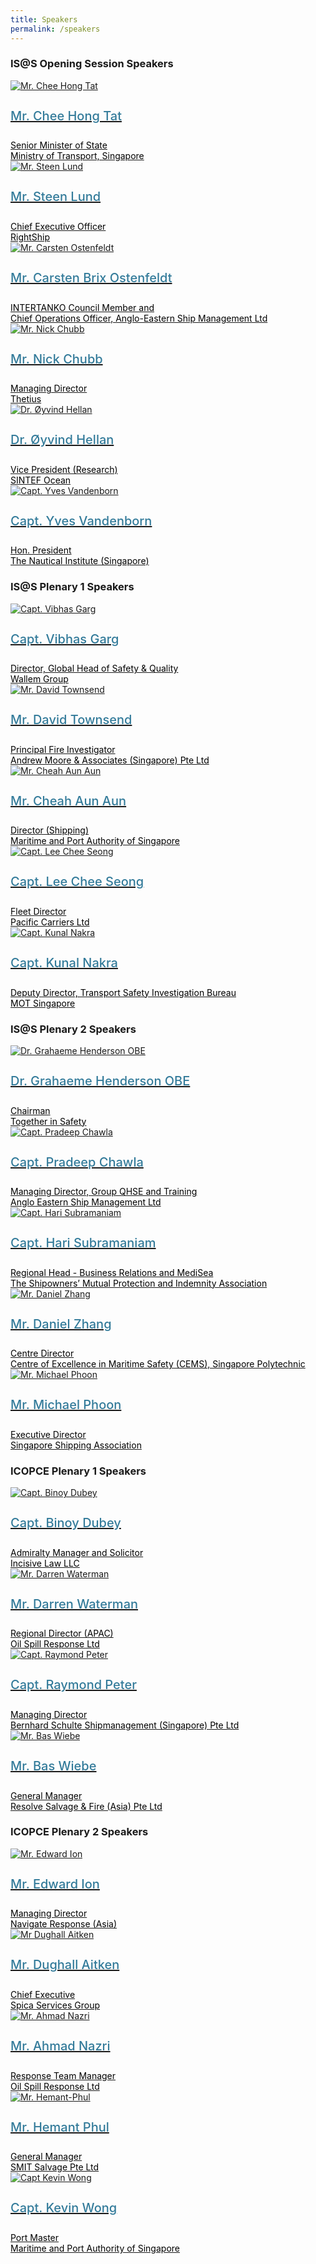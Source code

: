 ```yaml
---
title: Speakers
permalink: /speakers
---
```

<div>
  <h3>IS@S Opening Session Speakers</h3>
</div>
<section class="bp-section font">
  <div class="bp-container is-fluid has-text-centered"> 
    <div class="row">
      <div class="col is-4">
        <a href="/mr-chee-hong-tat">
          <div class="speaker-image-wrapper">
            <img class="speaker-image img-fluid mb-3" alt="Mr. Chee Hong Tat" src="images/speakers/CheeHongTat.png">
          </div>
          <h4 class="speaker-name text-ellipsis">Mr. Chee Hong Tat</h4>
          <div class="speaker-position text-ellipsis">Senior Minister of State</div>
          <div class="speaker-company text-ellipsis">Ministry of Transport, Singapore</div>
        </a>
      </div>
      <div class="col is-4">
        <a href="/mr-steen-lund">
          <div class="speaker-image-wrapper">
            <img class="speaker-image img-fluid mb-3" alt="Mr. Steen Lund" src="images/speakers/Steen-Lund.png">
          </div>
          <h4 class="speaker-name text-ellipsis">Mr. Steen Lund</h4>
          <div class="speaker-position text-ellipsis">Chief Executive Officer</div>
          <div class="speaker-company text-ellipsis">RightShip</div>
        </a>
      </div>
      <div class="col is-4">
        <a href="/mr-carsten-ostenfeldt">
          <div class="speaker-image-wrapper">
            <img class="speaker-image img-fluid mb-3" alt="Mr. Carsten Ostenfeldt" src="images/speakers/Carsten-Ostenfeldt.png">
          </div>
          <h4 class="speaker-name text-ellipsis">Mr. Carsten Brix Ostenfeldt</h4>
          <div class="speaker-position text-ellipsis">INTERTANKO Council Member and </div>
          <div class="speaker-company text-ellipsis">Chief Operations Officer, Anglo-Eastern Ship Management Ltd</div>
        </a>
      </div>
    </div>
    <div class="row">
      <div class="col is-4">
        <a href="/mr-nick-chubb">
          <div class="speaker-image-wrapper">
            <img class="speaker-image img-fluid mb-3" alt="Mr. Nick Chubb" src="images/speakers/Nick-Chubb.png">
          </div>
          <h4 class="speaker-name text-ellipsis">Mr. Nick Chubb</h4>
          <div class="speaker-position text-ellipsis">Managing Director</div>
          <div class="speaker-company text-ellipsis">Thetius</div>
        </a>
      </div>
      <div class="col is-4">
        <a href="/dr-oyvind-hellan">
          <div class="speaker-image-wrapper">
            <img class="speaker-image img-fluid mb-3" alt="Dr. Øyvind Hellan" src="images/speakers/Oyvind-Hellan.png">
          </div>
          <h4 class="speaker-name text-ellipsis">Dr. Øyvind Hellan</h4>
          <div class="speaker-position text-ellipsis">Vice President (Research)</div>
          <div class="speaker-company text-ellipsis">SINTEF Ocean</div></a>
      </div>
      <div class="col is-4">
        <a href="/capt-yves-vandenborn">
          <div class="speaker-image-wrapper">
            <img class="speaker-image img-fluid mb-3" alt="Capt. Yves Vandenborn" src="images/speakers/YvesVandenborn.png">
          </div>
          <h4 class="speaker-name text-ellipsis">Capt. Yves Vandenborn</h4>
          <div class="speaker-position text-ellipsis">Hon. President</div>
          <div class="speaker-company text-ellipsis">The Nautical Institute (Singapore)</div>
        </a>
      </div> 
    </div>
  </div>
</section>
<div>
  <h3>IS@S Plenary 1 Speakers</h3>
</div>
<section class="bp-section font">
  <div class="bp-container is-fluid has-text-centered"> 
    <div class="row">
      <div class="col is-4">
        <a href="/capt-vibhas-garg">
          <div class="speaker-image-wrapper">
            <img class="speaker-image img-fluid mb-3" alt="Capt. Vibhas Garg" src="images/speakers/Vibhas-Garg.png">
          </div>
          <h4 class="speaker-name text-ellipsis">Capt. Vibhas Garg</h4>
          <div class="speaker-position text-ellipsis">Director, Global Head of Safety &amp; Quality</div>
          <div class="speaker-company text-ellipsis">Wallem Group</div>
        </a>
      </div>
      <div class="col is-4">
        <a href="/mr-david-townsend">
          <div class="speaker-image-wrapper">
            <img class="speaker-image img-fluid mb-3" alt="Mr. David Townsend" src="images/speakers/David-Townsend.png">
          </div>
          <h4 class="speaker-name text-ellipsis">Mr. David Townsend</h4>
          <div class="speaker-position text-ellipsis">Principal Fire Investigator</div>
          <div class="speaker-company text-ellipsis">Andrew Moore &amp; Associates (Singapore) Pte Ltd</div>
        </a>
      </div>
      <div class="col is-4">
        <a href="/mr-cheah-aun-aun">
          <div class="speaker-image-wrapper">
            <img class="speaker-image img-fluid mb-3" alt="Mr. Cheah Aun Aun" src="images/speakers/Cheah-Aun-Aun.png">
          </div>
          <h4 class="speaker-name text-ellipsis">Mr. Cheah Aun Aun</h4>
          <div class="speaker-position text-ellipsis">Director (Shipping)</div>
          <div class="speaker-company text-ellipsis">Maritime and Port Authority of Singapore</div>
        </a>
      </div>
    </div>
    <div class="row">
      <div class="col is-4">
        <a href="/capt-lee-chee-seong">
          <div class="speaker-image-wrapper">
            <img class="speaker-image img-fluid mb-3" alt="Capt. Lee Chee Seong" src="images/speakers/Lee-Chee-Seong.png">
          </div>
          <h4 class="speaker-name text-ellipsis">Capt. Lee Chee Seong</h4>
          <div class="speaker-position text-ellipsis">Fleet Director</div>
          <div class="speaker-company text-ellipsis">Pacific Carriers Ltd</div>
        </a>
      </div>
      <div class="col is-4">
        <a href="/capt-kunal-nakra">
          <div class="speaker-image-wrapper">
            <img class="speaker-image img-fluid mb-3" alt="Capt. Kunal Nakra" src="images/speakers/Kunal-Nakra.png">
          </div>
          <h4 class="speaker-name text-ellipsis">Capt. Kunal Nakra</h4>
          <div class="speaker-position text-ellipsis">Deputy Director, Transport Safety Investigation Bureau</div>
          <div class="speaker-company text-ellipsis">MOT Singapore</div>
        </a>
      </div>
    </div>
  </div>
</section>
<div>
  <h3>IS@S Plenary 2 Speakers</h3>
</div>
<section class="bp-section font">
  <div class="bp-container is-fluid has-text-centered"> 
    <div class="row">
      <div class="col is-4">
        <a href="/dr-grahaeme-henderson">
          <div class="speaker-image-wrapper">
            <img class="speaker-image img-fluid mb-3" alt="Dr. Grahaeme Henderson OBE" src="images/speakers/Grahaeme-Henderson.png">
          </div>
          <h4 class="speaker-name text-ellipsis">Dr. Grahaeme Henderson OBE</h4>
          <div class="speaker-position text-ellipsis">Chairman</div>
          <div class="speaker-company text-ellipsis">Together in Safety</div>
        </a>
      </div>
      <div class="col is-4">
        <a href="/capt-pradeep-chawla">
          <div class="speaker-image-wrapper">
            <img class="speaker-image img-fluid mb-3" alt="Capt. Pradeep Chawla" src="images/speakers/Pradeep-Chawla.png">
          </div>
          <h4 class="speaker-name text-ellipsis">Capt. Pradeep Chawla</h4>
          <div class="speaker-position text-ellipsis">Managing Director, Group QHSE and Training</div>
          <div class="speaker-company text-ellipsis">Anglo Eastern Ship Management Ltd</div>
        </a>
      </div>
      <div class="col is-4">
        <a href="/capt-hari-subramaniam">
          <div class="speaker-image-wrapper">
            <img class="speaker-image img-fluid mb-3" alt="Capt. Hari Subramaniam" src="images/speakers/Hari-Subramaniam.png">
          </div>
          <h4 class="speaker-name text-ellipsis">Capt. Hari Subramaniam</h4>
          <div class="speaker-position text-ellipsis">Regional Head - Business Relations and MediSea</div>
          <div class="speaker-company text-ellipsis">The Shipowners’ Mutual Protection and Indemnity Association</div>
        </a>
      </div>
    </div>
    <div class="row">
      <div class="col is-4">
        <a href="/mr-daniel-zhang">
          <div class="speaker-image-wrapper">
            <img class="speaker-image img-fluid mb-3" alt="Mr. Daniel Zhang" src="images/speakers/Daniel-Zhang.png">
          </div>
          <h4 class="speaker-name text-ellipsis">Mr. Daniel Zhang</h4>
          <div class="speaker-position text-ellipsis">Centre Director</div>
          <div class="speaker-company text-ellipsis">Centre of Excellence in Maritime Safety (CEMS), Singapore Polytechnic</div>
        </a>
      </div>
      <div class="col is-4">
        <a href="/mr-michael-phoon">
          <div class="speaker-image-wrapper">
            <img class="speaker-image img-fluid mb-3" alt="Mr. Michael Phoon" src="images/speakers/Michael-Phoon.png">
          </div>
          <h4 class="speaker-name text-ellipsis">Mr. Michael Phoon</h4>
          <div class="speaker-position text-ellipsis">Executive Director</div>
          <div class="speaker-company text-ellipsis">Singapore Shipping Association</div>
        </a>
      </div>
    </div>
  </div>
</section>

<div>
  <h3>ICOPCE Plenary 1 Speakers</h3>
</div>
<section class="bp-section font">
  <div class="bp-container is-fluid has-text-centered"> 
    <div class="row">
      <div class="col is-4">
        <a href="/capt-binoy-dubey">
          <div class="speaker-image-wrapper">
            <img class="speaker-image img-fluid mb-3" alt="Capt. Binoy Dubey" src="images/speakers/Binoy-Dubey.png">
          </div>
          <h4 class="speaker-name text-ellipsis">Capt. Binoy Dubey</h4>
          <div class="speaker-position text-ellipsis">Admiralty Manager and Solicitor</div>
          <div class="speaker-company text-ellipsis">Incisive Law LLC</div>
        </a>
      </div>
      <div class="col is-4">
        <a href="/mr-darren-waterman">
          <div class="speaker-image-wrapper">
            <img class="speaker-image img-fluid mb-3" alt="Mr. Darren Waterman" src="images/speakers/Darren-Waterman.png">
          </div>
          <h4 class="speaker-name text-ellipsis">Mr. Darren Waterman</h4>
          <div class="speaker-position text-ellipsis">Regional Director (APAC)</div>
          <div class="speaker-company text-ellipsis">Oil Spill Response Ltd</div></a>
      </div>
      <div class="col is-4">
        <a href="/capt-raymond-peter">
          <div class="speaker-image-wrapper">
            <img class="speaker-image img-fluid mb-3" alt="Capt. Raymond Peter" src="images/speakers/Raymond-Peter.png">
          </div>
          <h4 class="speaker-name text-ellipsis">Capt. Raymond Peter</h4>
          <div class="speaker-position text-ellipsis">Managing Director</div>
          <div class="speaker-company text-ellipsis">Bernhard Schulte Shipmanagement (Singapore) Pte Ltd</div></a>
      </div>
    </div>
    <div class="row">
      <div class="col is-4">
        <a href="/mr-bas-wiebe">
          <div class="speaker-image-wrapper">
            <img class="speaker-image img-fluid mb-3" alt="Mr. Bas Wiebe" src="images/speakers/Bas-Wiebe.png">
          </div>
          <h4 class="speaker-name text-ellipsis">Mr. Bas Wiebe</h4>
          <div class="speaker-position text-ellipsis">General Manager</div>
          <div class="speaker-company text-ellipsis">Resolve Salvage &amp; Fire (Asia) Pte Ltd</div></a>
      </div>
    </div>
  </div>
</section>

<div>
  <h3>ICOPCE Plenary 2 Speakers</h3>
</div>
<section class="bp-section font">
  <div class="bp-container is-fluid has-text-centered"> 
    <div class="row">
      <div class="col is-4">
        <a href="/mr-edward-ion">
          <div class="speaker-image-wrapper">
            <img class="speaker-image img-fluid mb-3" alt="Mr. Edward Ion" src="images/speakers/Edward-Ion.png">
          </div>
          <h4 class="speaker-name text-ellipsis">Mr. Edward Ion</h4>
          <div class="speaker-position text-ellipsis">Managing Director</div>
          <div class="speaker-company text-ellipsis">Navigate Response (Asia)</div></a>
      </div>
      <div class="col is-4">
        <a href="/mr-dughall-aitken">
          <div class="speaker-image-wrapper">
            <img class="speaker-image img-fluid mb-3" alt="Mr Dughall Aitken" src="images/speakers/Dughall-Aitken2.png">
          </div>
          <h4 class="speaker-name text-ellipsis">Mr. Dughall Aitken</h4>
          <div class="speaker-position text-ellipsis">Chief Executive</div>
          <div class="speaker-company text-ellipsis">Spica Services Group</div></a>
      </div>
      <div class="col is-4">
        <a href="/mr-ahmad-nazri">
          <div class="speaker-image-wrapper">
            <img class="speaker-image img-fluid mb-3" alt="Mr. Ahmad Nazri" src="images/speakers/Ahmad-Nazri.png">
          </div>
          <h4 class="speaker-name text-ellipsis">Mr. Ahmad Nazri</h4>
          <div class="speaker-position text-ellipsis">Response Team Manager</div>
          <div class="speaker-company text-ellipsis">Oil Spill Response Ltd</div></a>
      </div>
    </div>
    <div class="row">
      <div class="col is-4">
        <a href="/mr-hemant-phul">
          <div class="speaker-image-wrapper">
            <img class="speaker-image img-fluid mb-3" alt="Mr. Hemant-Phul" src="images/speakers/Hemant-Phul.png">
          </div>
          <h4 class="speaker-name text-ellipsis">Mr. Hemant Phul</h4>
          <div class="speaker-position text-ellipsis">General Manager</div>
          <div class="speaker-company text-ellipsis">SMIT Salvage Pte Ltd</div></a>
      </div>
			      <div class="col is-4">
        <a href="/capt-kevin-wong">
          <div class="speaker-image-wrapper">
            <img class="speaker-image img-fluid mb-3" alt="Capt Kevin Wong" src="images/speakers/Kevin-Wong.png">
          </div>
          <h4 class="speaker-name text-ellipsis">Capt. Kevin Wong</h4>
          <div class="speaker-position text-ellipsis">Port Master</div>
          <div class="speaker-company text-ellipsis">Maritime and Port Authority of Singapore</div></a>
      </div>
    </div>
  </div>
</section>

<style type="text/css"> 
  .is-left{
    text-align: left;
  }
  .bg-light {
    background-color: #fff !important;
    box-shadow: 5px 0 6px -4px rgb(195 195 195 / 80%), -5px 0 6px -4px rgb(195 195 195 / 80%);
  }
  .p-4 {
    padding: 1.5rem!important;
  }
  .speaker-role small{
    font-size: 11px;
    text-transform: capitalize;
  }
  .speaker-name {
    font-size: 1.25rem;
  }
  .text-ellipsis {
    /* white-space: nowrap; */
    color: #000;
    overflow: hidden;
    text-overflow: ellipsis;
  }
  .font {
    font-size: 14px;
  }
  h4{
    font-weight: 500; 
    color: #337B9A !important;
  }
	.content a { text-decoration: none; }
</style>